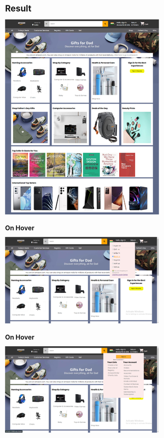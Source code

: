 <h1>Result</h1>
<img src="\04.06.2022_Amazon_Clone\images\Output.png">

<h2>On Hover</h2>
<img src="\04.06.2022_Amazon_Clone\images\Output_hover1.png">

<h2>On Hover</h2>
<img src="\04.06.2022_Amazon_Clone\images\Output_hover2.png">
